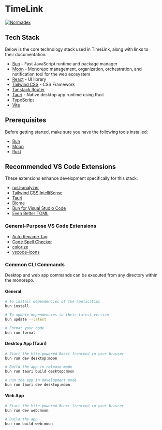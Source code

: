 # TimeLink

[![Normadex](https://img.shields.io/badge/Normadex-Codex-green?style=flat&logo=github)](https://github.com/janustack/.github/blob/main/CODEX.md)

## Tech Stack

Below is the core technology stack used in TimeLink, along with links to their documentation:

- [Bun](https://bun.sh/docs) - Fast JavaScript runtime and package manager
- [Moon](https://moonrepo.dev/docs/install) - Monorepo management, organization, orchestration, and notification tool for the web ecosystem
- [React](https://react.dev/) - UI library
- [Tailwind CSS](https://tailwindcss.com/docs/installation/using-vite) - CSS Framework
- [Tanstack Router](https://tanstack.com/router/latest/docs/framework/react/overview)
- [Tauri](https://tauri.app/start/) - Native desktop app runtime using Rust
- [TypeScript](https://www.typescriptlang.org/docs/)
- [Vite](https://vite.dev/guide/)

## Prerequisites

Before getting started, make sure you have the following tools installed:

- [Bun](https://bun.sh/docs/installation)
- [Moon](https://moonrepo.dev/docs/install)
- [Rust](https://www.rust-lang.org/tools/install)

## Recommended VS Code Extensions

These extensions enhance development specifically for this stack:

- [rust-analyzer](https://marketplace.visualstudio.com/items?itemName=rust-lang.rust-analyzer)
- [Tailwind CSS IntelliSense](https://marketplace.visualstudio.com/items?itemName=bradlc.vscode-tailwindcss)
- [Tauri](https://marketplace.visualstudio.com/items?itemName=tauri-apps.tauri-vscode)
- [Biome](https://marketplace.visualstudio.com/items?itemName=biomejs.biome)
- [Bun for Visual Studio Code](https://marketplace.visualstudio.com/items?itemName=oven.bun-vscode)
- [Even Better TOML](https://marketplace.visualstudio.com/items?itemName=tamasfe.even-better-toml)

### General-Purpose VS Code Extensions

- [Auto Rename Tag](https://marketplace.visualstudio.com/items?itemName=formulahendry.auto-rename-tag)
- [Code Spell Checker](https://marketplace.visualstudio.com/items?itemName=streetsidesoftware.code-spell-checker)
- [colorize](https://marketplace.visualstudio.com/items?itemName=kamikillerto.vscode-colorize)
- [vscode-icons](https://marketplace.visualstudio.com/items?itemName=vscode-icons-team.vscode-icons)

### Common CLI Commands

Desktop and web app commands can be executed from any directory within the monorepo.

#### General

```bash
# To install dependencies of the application
bun install

# To update dependencies to their latest version
bun update --latest

# Format your code
bun run format
```

#### Desktop App (Tauri)

```bash
# Start the Vite-powered React frontend in your browser
bun run dev desktop:moon

# Build the app in release mode
bun run tauri build desktop:moon

# Run the app in development mode
bun run tauri dev desktop:moon
```

#### Web App

```bash
# Start the Vite-powered React frontend in your browser
bun run dev web:moon

# Build the app
bun run build web:moon
```